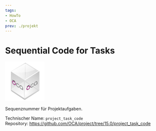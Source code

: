 ```yaml
---
tags:
- HowTo
- OCA
prev: ./projekt
---
```

# Sequential Code for Tasks
![icon_oca_app](assets/icon_oca_app.png)

Sequenznummer für Projektaufgaben.

Technischer Name: `project_task_code`\
Repository: <https://github.com/OCA/project/tree/15.0/project_task_code>
